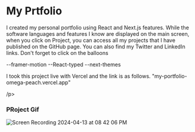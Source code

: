 <h1>My Prtfolio</h1>

<p>
  I created my personal portfolio using React and Next.js features. While the software languages and features I know are displayed on the main screen, when you click on Project, you can access all my projects that I have published on the GitHub page. You can also find my Twitter and LinkedIn links. Don't forget to click on the balloons

--framer-motion
--React-typed
--next-themes 
</p>

<p>I took this project live with Vercel and the link is as follows.
 "my-portfolio-omega-peach.vercel.app"

  /p>

  <h3>PRoject Gif</h3>
  

  
![Screen Recording 2024-04-13 at 08 42 06 PM](https://github.com/nazanyilmaz/my-portfolio/assets/147782488/8f7ddbcf-fd16-4190-a6c8-b6c3bab34e17)
